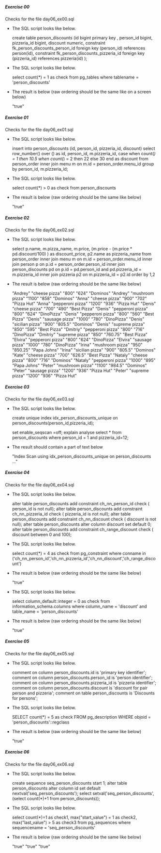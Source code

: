 ##### Exercise 00

Checks for the file day06_ex00.sql

- The SQL script looks like below.

  create table person_discounts
  (id bigint primary key ,
  person_id bigint,
  pizzeria_id bigint,
  discount numeric,
  constraint fk_person_discounts_person_id foreign key  (person_id) references person(id),
  constraint fk_person_discounts_pizzeria_id foreign key  (pizzeria_id) references pizzeria(id)
  );
- The SQL script looks like below.

  select count(*) = 1 as check
  from pg_tables
  where tablename = 'person_discounts'
- The result is below (raw ordering should be the same like on a screen below)

  "true"


##### Exercise 01

Checks for the file day06_ex01.sql

- The SQL script looks like below.

  insert into person_discounts (id, person_id, pizzeria_id, discount)
  select
  row_number() over () as id,
  person_id,
  m.pizzeria_id,
  case
  when count(*) = 1 then 10.5
  when count(*) = 2 then 22
  else 30
  end as discount
  from person_order inner join menu m on m.id = person_order.menu_id
  group by person_id, m.pizzeria_id;
- The SQL script looks like below.

  select count(*) > 0 as check
  from person_discounts
- The result is below (raw ordering should be the same like below)

  "true"



##### Exercise 02

Checks for the file day06_ex02.sql

- The SQL script looks like below.

  select p.name, m.pizza_name, m.price, (m.price - (m.price * pd.discount/100) ) as discount_price, p2.name as pizzeria_name
  from person_order inner join menu m on m.id = person_order.menu_id
  inner join person p on p.id = person_order.person_id
  inner join person_discounts pd on p.id = pd.person_id and pd.pizzeria_id = m.pizzeria_id
  inner join pizzeria p2 on m.pizzeria_id = p2.id
  order by 1,2
- The result is below (raw ordering should be the same like below)

  "Andrey"	"cheese pizza"	"800"	"624" "Dominos"
  "Andrey"	"mushroom pizza"	"1100"	"858" "Dominos"
  "Anna"	"cheese pizza"	"900"	"702" "Pizza Hut"
  "Anna"	"pepperoni pizza"	"1200"	"936" "Pizza Hut"
  "Denis"	"cheese pizza"	"700"	"490" "Best Pizza"
  "Denis"	"pepperoni pizza"	"800"	"624" "DinoPizza"
  "Denis"	"pepperoni pizza"	"800"	"560" "Best Pizza"
  "Denis"	"sausage pizza"	"1000"	"780" "DinoPizza"
  "Denis"	"sicilian pizza"	"900"	"805.5" "Dominos"
  "Denis"	"supreme pizza"	"850"	"595" "Best Pizza"
  "Dmitriy"	"pepperoni pizza"	"800"	"716" "DinoPizza"
  "Dmitriy"	"supreme pizza"	"850"	"760.75" "Best Pizza"
  "Elvira"	"pepperoni pizza"	"800"	"624" "DinoPizza"
  "Elvira"	"sausage pizza"	"1000"	"780" "DinoPizza"
  "Irina"	"mushroom pizza"	"950"	"850.25" "Papa Johns"
  "Irina"	"sicilian pizza"	"900"	"805.5" "Dominos"
  "Kate"	"cheese pizza"	"700"	"626.5" "Best Pizza"
  "Nataly"	"cheese pizza"	"800"	"716" "Dominos"
  "Nataly"	"pepperoni pizza"	"1000"	"895" "Papa Johns"
  "Peter"	"mushroom pizza"	"1100"	"984.5" "Dominos"
  "Peter"	"sausage pizza"	"1200"	"936" "Pizza Hut"
  "Peter"	"supreme pizza"	"1200"	"936" "Pizza Hut"



##### Exercise 03

Checks for the file day06_ex03.sql

- The SQL script looks like below.

  create unique index idx_person_discounts_unique on person_discounts(person_id,pizzeria_id);

  set enable_seqscan =off;
  explain analyse
  select *
  from person_discounts
  where person_id = 1 and pizzeria_id=12;
- The result should contain a part of text below

  "Index Scan using idx_person_discounts_unique on person_discounts ..."



##### Exercise 04

Checks for the file day06_ex04.sql

- The SQL script looks like below.

  alter table person_discounts add constraint ch_nn_person_id check (  person_id is not null);
  alter table person_discounts add constraint ch_nn_pizzeria_id check (  pizzeria_id is not null);
  alter table person_discounts add constraint ch_nn_discount check (  discount is not null);
  alter table person_discounts alter  column discount set default 0;
  alter table person_discounts add constraint ch_range_discount check (  discount between 0 and 100);
- The SQL script looks like below.

  select count(*) = 4 as check
  from pg_constraint
  where conname in ('ch_nn_person_id','ch_nn_pizzeria_id','ch_nn_discount','ch_range_discount')
- The result is below (raw ordering should be the same like below)

  "true"
- The SQL script looks like below.

  select column_default::integer = 0 as check
  from information_schema.columns
  where column_name = 'discount' and table_name = 'person_discounts'
- The result is below (raw ordering should be the same like below)

  "true"



##### Exercise 05

Checks for the file day06_ex05.sql

- The SQL script looks like below.

  comment on column person_discounts.id is 'primary key identifier';
  comment on column person_discounts.person_id is 'person identifier';
  comment on column person_discounts.pizzeria_id is 'pizzeria identifier';
  comment on column person_discounts.discount is 'discount for pair person and pizzeria';
  comment on table person_discounts is 'Discounts for persons';
- The SQL script looks like below.

  SELECT count(*) = 5 as check
  FROM   pg_description
  WHERE  objoid = 'person_discounts'::regclass
- The result is below (raw ordering should be the same like below)

  "true"


##### Exercise 06

Checks for the file day06_ex06.sql

- The SQL script looks like below.

  create sequence seq_person_discounts start 1;
  alter table person_discounts alter column id set default nextval('seq_person_discounts');
  select setval('seq_person_discounts', (select count(*)+1 from person_discounts));
- The SQL script looks like below.

  select count(*)=1 as check1,
  max("start_value") = 1 as check2,
  max("last_value") > 5 as check3
  from pg_sequences
  where sequencename  = 'seq_person_discounts'
- The result is below (raw ordering should be the same like below)

  "true"	"true"	"true"
